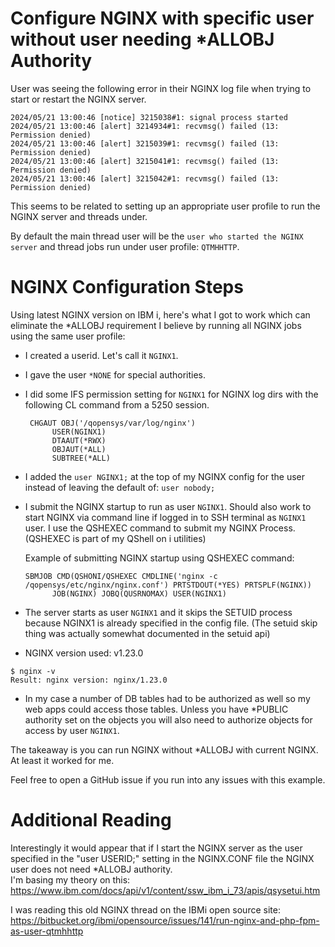 # Configure NGINX with specific user without user needing *ALLOBJ Authority
User was seeing the following error in their NGINX log file when trying to start or restart the NGINX server. 

```
2024/05/21 13:00:46 [notice] 3215038#1: signal process started                 
2024/05/21 13:00:46 [alert] 3214934#1: recvmsg() failed (13: Permission denied)
2024/05/21 13:00:46 [alert] 3215039#1: recvmsg() failed (13: Permission denied)
2024/05/21 13:00:46 [alert] 3215041#1: recvmsg() failed (13: Permission denied)
2024/05/21 13:00:46 [alert] 3215042#1: recvmsg() failed (13: Permission denied)
```

This seems to be related to setting up an appropriate user profile to run the NGINX server and threads under. 

By default the main thread user will be the ```user who started the NGINX server``` and thread jobs run under user profile: ```QTMHHTTP```.

# NGINX Configuration Steps
Using latest NGINX version on IBM i, here's what I got to work which can eliminate the *ALLOBJ requirement I believe by running all NGINX jobs using the same user profile:
- I created a userid. Let's call it ```NGINX1```.
- I gave the user ```*NONE``` for special authorities.
- I did some IFS permission setting for ```NGINX1``` for NGINX log dirs with the following CL command from a 5250 session.
  ```
   CHGAUT OBJ('/qopensys/var/log/nginx')  
        USER(NGINX1)                    
        DTAAUT(*RWX)                    
        OBJAUT(*ALL)                    
        SUBTREE(*ALL)
  ```
- I added the ```user NGINX1;``` at the top of my NGINX config for the user instead of leaving the default of: ```user nobody;```   
- I submit the NGINX startup to run as user ```NGINX1```. Should also work to start NGINX via command line if logged in to SSH terminal as ```NGINX1``` user.
  I use the QSHEXEC command to submit my NGINX Process. (QSHEXEC is part of my QShell on i utilities)
  
  Example of submitting NGINX startup using QSHEXEC command:   
  ```
  SBMJOB CMD(QSHONI/QSHEXEC CMDLINE('nginx -c /qopensys/etc/nginx/nginx.conf') PRTSTDOUT(*YES) PRTSPLF(NGINX))   
        JOB(NGINX) JOBQ(QUSRNOMAX) USER(NGINX1)
  ```

- The server starts as user ```NGINX1``` and it skips the SETUID process because NGINX1 is already specified in the config file.
(The setuid skip thing was actually somewhat documented in the setuid api)
- NGINX version used: v1.23.0   
```
$ nginx -v   
Result: nginx version: nginx/1.23.0   
```
- In my case a number of DB tables had to be authorized as well so my web apps could access those tables. Unless you have *PUBLIC authority set on the objects you will also need to authorize objects for access by user ```NGINX1```.
  
The takeaway is you can run NGINX without *ALLOBJ with current NGINX. At least it worked for me.

Feel free to open a GitHub issue if you run into any issues with this example. 

# Additional Reading
Interestingly it would appear that if I start the NGINX server as the user specified in the "user USERID;" setting in the NGINX.CONF file the NGINX user does not need *ALLOBJ authority.   
I'm basing my theory on this:   
https://www.ibm.com/docs/api/v1/content/ssw_ibm_i_73/apis/qsysetui.htm

I was reading this old NGINX thread on the IBMi open source site:   
https://bitbucket.org/ibmi/opensource/issues/141/run-nginx-and-php-fpm-as-user-qtmhhttp
